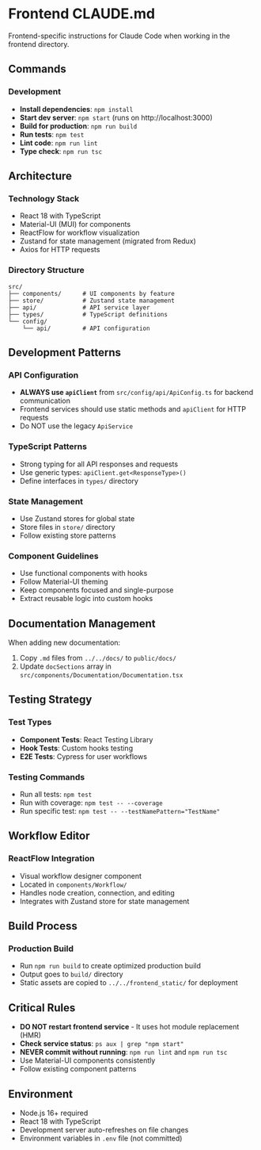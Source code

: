 # Frontend CLAUDE.md

Frontend-specific instructions for Claude Code when working in the frontend directory.

## Commands

### Development
- **Install dependencies**: `npm install`
- **Start dev server**: `npm start` (runs on http://localhost:3000)
- **Build for production**: `npm run build`
- **Run tests**: `npm test`
- **Lint code**: `npm run lint`
- **Type check**: `npm run tsc`

## Architecture

### Technology Stack
- React 18 with TypeScript
- Material-UI (MUI) for components
- ReactFlow for workflow visualization
- Zustand for state management (migrated from Redux)
- Axios for HTTP requests

### Directory Structure
```
src/
├── components/      # UI components by feature
├── store/           # Zustand state management
├── api/             # API service layer
├── types/           # TypeScript definitions
└── config/
    └── api/         # API configuration
```

## Development Patterns

### API Configuration
- **ALWAYS use `apiClient`** from `src/config/api/ApiConfig.ts` for backend communication
- Frontend services should use static methods and `apiClient` for HTTP requests
- Do NOT use the legacy `ApiService`

### TypeScript Patterns
- Strong typing for all API responses and requests
- Use generic types: `apiClient.get<ResponseType>()`
- Define interfaces in `types/` directory

### State Management
- Use Zustand stores for global state
- Store files in `store/` directory
- Follow existing store patterns

### Component Guidelines
- Use functional components with hooks
- Follow Material-UI theming
- Keep components focused and single-purpose
- Extract reusable logic into custom hooks

## Documentation Management

When adding new documentation:
1. Copy `.md` files from `../../docs/` to `public/docs/`
2. Update `docSections` array in `src/components/Documentation/Documentation.tsx`

## Testing Strategy

### Test Types
- **Component Tests**: React Testing Library
- **Hook Tests**: Custom hooks testing
- **E2E Tests**: Cypress for user workflows

### Testing Commands
- Run all tests: `npm test`
- Run with coverage: `npm test -- --coverage`
- Run specific test: `npm test -- --testNamePattern="TestName"`

## Workflow Editor

### ReactFlow Integration
- Visual workflow designer component
- Located in `components/Workflow/`
- Handles node creation, connection, and editing
- Integrates with Zustand store for state management

## Build Process

### Production Build
- Run `npm run build` to create optimized production build
- Output goes to `build/` directory
- Static assets are copied to `../../frontend_static/` for deployment

## Critical Rules

- **DO NOT restart frontend service** - It uses hot module replacement (HMR)
- **Check service status**: `ps aux | grep "npm start"`
- **NEVER commit without running**: `npm run lint` and `npm run tsc`
- Use Material-UI components consistently
- Follow existing component patterns

## Environment

- Node.js 16+ required
- React 18 with TypeScript
- Development server auto-refreshes on file changes
- Environment variables in `.env` file (not committed)